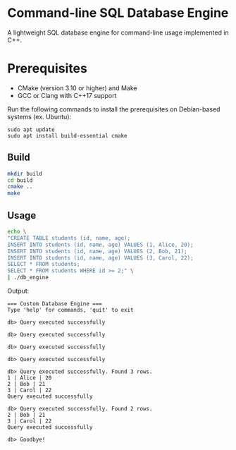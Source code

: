 # Command-line SQL Database Engine

A lightweight SQL database engine for command-line usage implemented in C++.

# Prerequisites

- CMake (version 3.10 or higher) and Make
- GCC or Clang with C++17 support

Run the following commands to install the prerequisites on Debian-based systems (ex. Ubuntu):

```
sudo apt update
sudo apt install build-essential cmake
```

## Build

```bash
mkdir build
cd build
cmake ..
make
```

## Usage

```bash
echo \
"CREATE TABLE students (id, name, age);
INSERT INTO students (id, name, age) VALUES (1, Alice, 20);
INSERT INTO students (id, name, age) VALUES (2, Bob, 21);
INSERT INTO students (id, name, age) VALUES (3, Carol, 22);
SELECT * FROM students;
SELECT * FROM students WHERE id >= 2;" \
| ./db_engine
```

Output:
```
=== Custom Database Engine ===
Type 'help' for commands, 'quit' to exit

db> Query executed successfully

db> Query executed successfully

db> Query executed successfully

db> Query executed successfully

db> Query executed successfully. Found 3 rows.
1 | Alice | 20
2 | Bob | 21
3 | Carol | 22
Query executed successfully

db> Query executed successfully. Found 2 rows.
2 | Bob | 21
3 | Carol | 22
Query executed successfully

db> Goodbye!
```